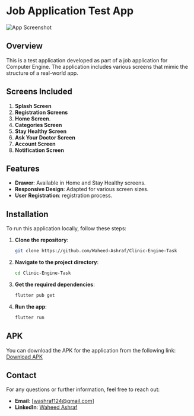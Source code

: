 # Job Application Test App

![App Screenshot](assets/images/ClinicEnginetask.png)

## Overview

This is a test application developed as part of a job application for Computer Engine. The application includes various screens that mimic the structure of a real-world app.

## Screens Included

1. **Splash Screen**
2. **Registration Screens**
3. **Home Screen**.
4. **Categories Screen**
5. **Stay Healthy Screen**
6. **Ask Your Doctor Screen**
7. **Account Screen**
8. **Notification Screen**

## Features

- **Drawer**: Available in Home and Stay Healthy screens.
- **Responsive Design**: Adapted for various screen sizes.
- **User Registration**: registration process.

## Installation

To run this application locally, follow these steps:

1. **Clone the repository**:
    ```bash
    git clone https://github.com/Waheed-Ashraf/Clinic-Engine-Task
    ```
2. **Navigate to the project directory**:
    ```bash
    cd Clinic-Engine-Task
    ```
3. **Get the required dependencies**:
    ```bash
    flutter pub get
    ```
4. **Run the app**:
    ```bash
    flutter run
    ```

## APK

You can download the APK for the application from the following link:
[Download APK](https://drive.google.com/file/d/1vdKXoPlJL8iCs8nOGUl2m2KH9btJDEQI/view?usp=sharing)


## Contact

For any questions or further information, feel free to reach out:

- **Email**: [washraf124@gmail.com]
- **LinkedIn**: [Waheed Ashraf](https://www.linkedin.com/in/waheed-ashraf-18a197214/)

